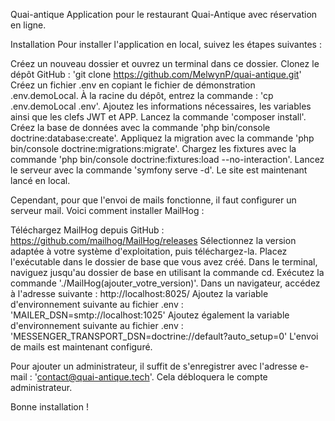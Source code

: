 Quai-antique
Application pour le restaurant Quai-Antique avec réservation en ligne.

Installation
Pour installer l'application en local, suivez les étapes suivantes :

Créez un nouveau dossier et ouvrez un terminal dans ce dossier.
Clonez le dépôt GitHub : 'git clone https://github.com/MelwynP/quai-antique.git'
Créez un fichier .env en copiant le fichier de démonstration .env.demoLocal. À la racine du dépôt, 
entrez la commande : 'cp .env.demoLocal .env'.
Ajoutez les informations nécessaires, les variables ainsi que les clefs JWT et APP.
Lancez la commande 'composer install'.
Créez la base de données avec la commande 'php bin/console doctrine:database:create'.
Appliquez la migration avec la commande 'php bin/console doctrine:migrations:migrate'.
Chargez les fixtures avec la commande 'php bin/console doctrine:fixtures:load --no-interaction'.
Lancez le serveur avec la commande 'symfony serve -d'.
Le site est maintenant lancé en local.

Cependant, pour que l'envoi de mails fonctionne, il faut configurer un serveur mail. Voici comment installer MailHog :

Téléchargez MailHog depuis GitHub : https://github.com/mailhog/MailHog/releases
Sélectionnez la version adaptée à votre système d'exploitation, puis téléchargez-la.
Placez l'exécutable dans le dossier de base que vous avez créé.
Dans le terminal, naviguez jusqu'au dossier de base en utilisant la commande cd.
Exécutez la commande './MailHog(ajouter_votre_version)'.
Dans un navigateur, accédez à l'adresse suivante : http://localhost:8025/
Ajoutez la variable d'environnement suivante au fichier .env : 'MAILER_DSN=smtp://localhost:1025'
Ajoutez également la variable d'environnement suivante au fichier .env : 'MESSENGER_TRANSPORT_DSN=doctrine://default?auto_setup=0'
L'envoi de mails est maintenant configuré.

Pour ajouter un administrateur, il suffit de s'enregistrer avec l'adresse e-mail : 'contact@quai-antique.tech'. Cela débloquera le compte administrateur.

Bonne installation !